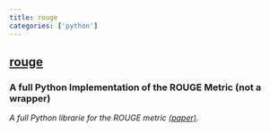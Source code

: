 ```yaml
---
title: rouge
categories: ['python']
---
```

## [rouge](https://github.com/pltrdy/rouge)

### A full Python Implementation of the ROUGE Metric (not a wrapper)

*A full Python librarie for the ROUGE metric [(paper)](http://www.aclweb.org/anthology/W04-1013).*
